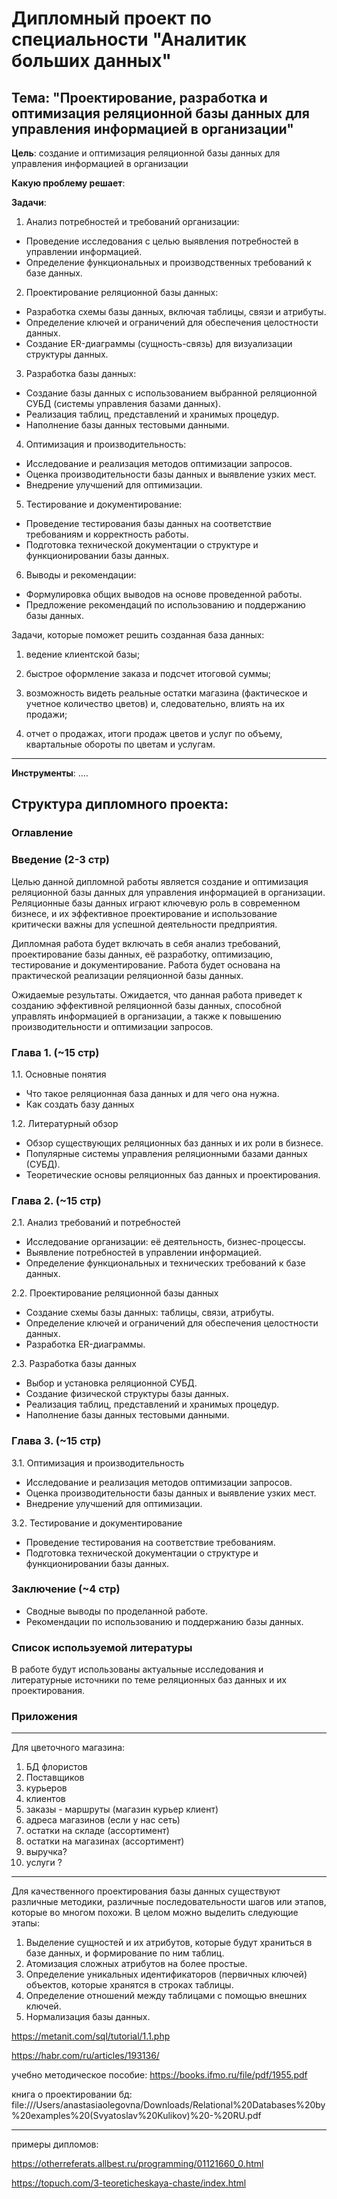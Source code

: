 # Дипломный проект по специальности "Аналитик больших данных"


## Тема: "Проектирование, разработка и оптимизация реляционной базы данных для управления информацией в организации"

**Цель**: создание и оптимизация реляционной базы данных для управления информацией в организации

**Какую проблему решает**: 

**Задачи**: 

1. Анализ потребностей и требований организации:
   
- Проведение исследования с целью выявления потребностей в управлении информацией.
- Определение функциональных и производственных требований к базе данных.

2. Проектирование реляционной базы данных:

- Разработка схемы базы данных, включая таблицы, связи и атрибуты.
- Определение ключей и ограничений для обеспечения целостности данных.
- Создание ER-диаграммы (сущность-связь) для визуализации структуры данных.

3. Разработка базы данных:

- Создание базы данных с использованием выбранной реляционной СУБД (системы управления базами данных).
- Реализация таблиц, представлений и хранимых процедур.
- Наполнение базы данных тестовыми данными.

4. Оптимизация и производительность:

- Исследование и реализация методов оптимизации запросов.
- Оценка производительности базы данных и выявление узких мест.
- Внедрение улучшений для оптимизации.

5. Тестирование и документирование:

- Проведение тестирования базы данных на соответствие требованиям и корректность работы.
- Подготовка технической документации о структуре и функционировании базы данных.

6. Выводы и рекомендации:

- Формулировка общих выводов на основе проведенной работы.
- Предложение рекомендаций по использованию и поддержанию базы данных.


Задачи, которые поможет решить созданная база данных:

1)    ведение клиентской базы;

2)    быстрое оформление заказа и подсчет итоговой суммы;

3)    возможность видеть реальные остатки магазина (фактическое и учетное количество цветов) и, следовательно, влиять на их продажи;

4)    отчет о продажах, итоги продаж цветов и услуг по объему, квартальные обороты по цветам и услугам.


---------------------------------

**Инструменты**: ....


## Структура дипломного проекта:

### Оглавление

### Введение (2-3 стр)

Целью данной дипломной работы является создание и оптимизация реляционной базы данных для управления информацией в организации. 
Реляционные базы данных играют ключевую роль в современном бизнесе, и их эффективное проектирование и использование критически важны для успешной деятельности предприятия.

Дипломная работа будет включать в себя анализ требований, проектирование базы данных, её разработку, оптимизацию, тестирование и документирование. 
Работа будет основана на практической реализации реляционной базы данных.

Ожидаемые результаты. Ожидается, что данная работа приведет к созданию эффективной реляционной базы данных, способной управлять информацией в организации, 
а также к повышению производительности и оптимизации запросов.

### Глава 1. (~15 стр)

1.1. Основные понятия
- Что такое реляционная база данных и для чего она нужна.
- Как создать базу данных

1.2. Литературный обзор
- Обзор существующих реляционных баз данных и их роли в бизнесе.
- Популярные системы управления реляционными базами данных (СУБД).
- Теоретические основы реляционных баз данных и проектирования.

### Глава 2. (~15 стр)

2.1. Анализ требований и потребностей
- Исследование организации: её деятельность, бизнес-процессы.
- Выявление потребностей в управлении информацией.
- Определение функциональных и технических требований к базе данных.

2.2. Проектирование реляционной базы данных
- Создание схемы базы данных: таблицы, связи, атрибуты.
- Определение ключей и ограничений для обеспечения целостности данных.
- Разработка ER-диаграммы.

2.3. Разработка базы данных
- Выбор и установка реляционной СУБД.
- Создание физической структуры базы данных.
- Реализация таблиц, представлений и хранимых процедур.
- Наполнение базы данных тестовыми данными.

### Глава 3. (~15 стр)

3.1. Оптимизация и производительность
- Исследование и реализация методов оптимизации запросов.
- Оценка производительности базы данных и выявление узких мест.
- Внедрение улучшений для оптимизации.

3.2. Тестирование и документирование
- Проведение тестирования на соответствие требованиям.
- Подготовка технической документации о структуре и функционировании базы данных.

### Заключение (~4 стр)

- Сводные выводы по проделанной работе.
- Рекомендации по использованию и поддержанию базы данных.

### Список используемой литературы

В работе будут использованы актуальные исследования и литературные источники по теме реляционных баз данных и их проектирования.

### Приложения

--------------------------------------------------------------

Для цветочного магазина:

1. БД флористов
2. Поставщиков
3. курьеров
4. клиентов
5. заказы - маршруты (магазин курьер клиент)
6. адреса магазинов (если у нас сеть) 
7. остатки на складе (ассортимент)
8. остатки на магазинах (ассортимент)
9. выручка?
10. услуги ?
   



-------------------------------------------------------------------------

Для качественного проектирования базы данных существуют различные методики, различные последовательности шагов или этапов, которые во многом похожи. В целом можно выделить следующие этапы:

1. Выделение сущностей и их атрибутов, которые будут храниться в базе данных, и формирование по ним таблиц.
2. Атомизация сложных атрибутов на более простые.
3. Определение уникальных идентификаторов (первичных ключей) объектов, которые хранятся в строках таблицы.
4. Определение отношений между таблицами с помощью внешних ключей.
5. Нормализация базы данных.


https://metanit.com/sql/tutorial/1.1.php

https://habr.com/ru/articles/193136/

учебно методическое пособие:
https://books.ifmo.ru/file/pdf/1955.pdf

книга о проектировании бд:
file:///Users/anastasiaolegovna/Downloads/Relational%20Databases%20by%20examples%20(Svyatoslav%20Kulikov)%20-%20RU.pdf

--------------------------------------------------------------------

примеры дипломов:

https://otherreferats.allbest.ru/programming/01121660_0.html

https://topuch.com/3-teoreticheskaya-chaste/index.html


